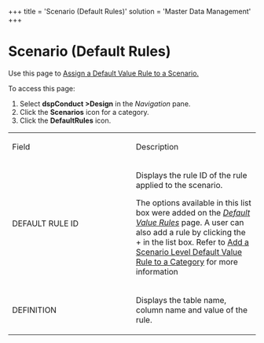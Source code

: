 +++
title = 'Scenario (Default Rules)'
solution = 'Master Data Management'
+++

# Scenario (Default Rules)

<div class="use">

Use this page to [Assign a Default Value Rule to a
Scenario.](../Use_Cases/Assign_a_Default_Value_Rule_to_a_Scenario.htm)

</div>

To access this page:

1.  Select <span style="font-weight: bold;">dspConduct
    \></span>**Design** in the *Navigation* pane.
2.  Click the **Scenarios** icon for a category.
3.  Click the **DefaultRules** icon.

<table>
<colgroup>
<col style="width: 50%" />
<col style="width: 50%" />
</colgroup>
<tbody>
<tr class="odd">
<td><p>Field</p></td>
<td><p>Description</p></td>
</tr>
<tr class="even">
<td><p>DEFAULT RULE ID</p></td>
<td><p>Displays the rule ID of the rule applied to the scenario.</p>
<p>The options available in this list box were added on the <span style="font-style: italic;"><a href="Default_Value_Rules.htm">Default Value Rules</a></span> page. A user can also add a rule by clicking the + in the list box. Refer to <a href="../Use_Cases/Add_a_Scenario_Level_Default_Value_Rule_to_a_Category.htm">Add a Scenario Level Default Value Rule to a Category</a> for more information</p></td>
</tr>
<tr class="odd">
<td><p>DEFINITION</p></td>
<td><p>Displays the table name, column name and value of the rule.</p></td>
</tr>
</tbody>
</table>
